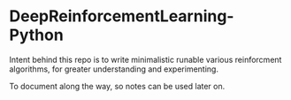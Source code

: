 # DeepReinforcementLearning-Python


Intent behind this repo is to write minimalistic runable various reinforcment algorithms, for greater understanding and experimenting. 

To document along the way, so notes can be used later on. 
